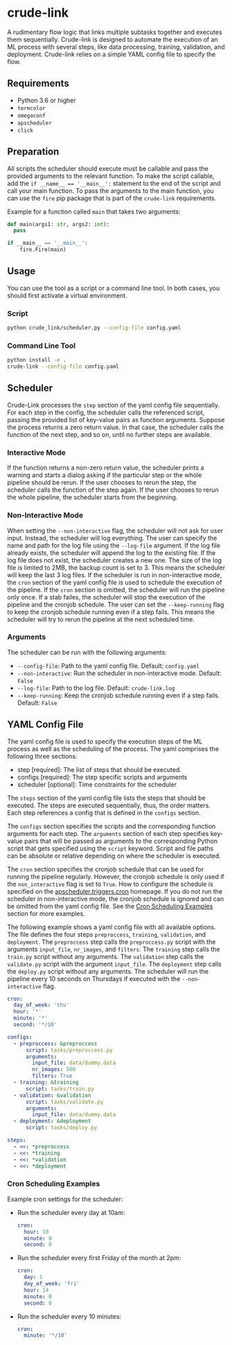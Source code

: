 # crude-link
A rudimentary flow logic that links multiple subtasks together and executes them sequentially. Crude-link is designed to automate the execution of an ML process with several steps, like data processing, training, validation, and deployment. Crude-link relies on a simple YAML config file to specify the flow.

## Requirements
- Python 3.6 or higher
- `termcolor`
- `omegaconf`
- `apscheduler`
- `click`

## Preparation
All scripts the scheduler should execute must be callable and pass the provided arguments to the relevant function. 
To make the script callable, add the `if __name__ == '__main__':` statement to the end of the script and call your main function.
To pass the arguments to the main function, you can use the `fire` pip package that is part of the `crude-link` requirements.

Example for a function called `main` that takes two arguments:
```python
def main(args1: str, args2: int):
  pass

if __main__ == '__main__':
    fire.Fire(main)
```

## Usage
You can use the tool as a script or a command line tool.
In both cases, you should first activate a virtual environment.

### Script
```bash
python crude_link/scheduler.py --config-file config.yaml
```

### Command Line Tool
```bash
python install -e .
crude-link --config-file config.yaml
```

## Scheduler

Crude-Link processes the `step` section of the yaml config file sequentially. For each step in the config, the scheduler calls the referenced script, passing the provided list of key-value pairs as function arguments. Suppose the process returns a zero return value. In that case, the scheduler calls the function of the next step, and so on, until no further steps are available. 

### Interactive Mode
If the function returns a non-zero return value, the scheduler prints a warning and starts a dialog asking if the particular step or the whole pipeline should be rerun. If the user chooses to rerun the step, the scheduler calls the function of the step again. If the user chooses to rerun the whole pipeline, the scheduler starts from the beginning. 

### Non-Interactive Mode
When setting the `--non-interactive` flag, the scheduler will not ask for user input. Instead, the scheduler will log everything. The user can specify the name and path for the log file using the `--log-file` argument. If the log file already exists, the scheduler will append the log to the existing file. If the log file does not exist, the scheduler creates a new one. The size of the log file is limited to 2MB, the backup count is set to 3. This means the scheduler will keep the last 3 log files.
If the scheduler is run in non-interactive mode, the `cron` section of the yaml config file is used to schedule the execution of the pipeline. If the `cron` section is omitted, the scheduler will run the pipeline only once. If a stab failes, the scheduler will stop the execution of the pipeline and the cronjob schedule. The user can set the `--keep-running` flag to keep the cronjob schedule running even if a step fails. This means the scheduler will try to rerun the pipeline at the next scheduled time. 

### Arguments

The scheduler can be run with the following arguments:
- `--config-file`: Path to the yaml config file. Default: `config.yaml`
- `--non-interactive`: Run the scheduler in non-interactive mode. Default: `False`
- `--log-file`: Path to the log file. Default: `crude-link.log`
- `--keep-running`: Keep the cronjob schedule running even if a step fails. Default: `False`


## YAML Config File

The yaml config file is used to specify the execution steps of the ML process as well as the scheduling of the process. 
The yaml comprises the following three sections:

- step [required]: The list of steps that should be executed.
- configs [required]: The step specific scripts and arguments
- scheduler [optional]: Time constraints for the scheduler

The `steps` section of the yaml config file lists the steps that should be executed. The steps are executed sequentially, thus, the order matters. Each step references a config that is defined in the `configs` section.

The `configs` section specifies the scripts and the corresponding function arguments for each step. The `arguments` section of each step specifies key-value pairs that will be passed as arguments to the corresponding Python script that gets specified using the `script` keyword. Script and file paths can be absolute or relative depending on where the scheduler is executed. 

The `cron` section specifies the cronjob schedule that can be used for running the pipeline regularly. However, the cronjob schedule is only used if the `non_interactive` flag is set to `True`. How to configure the schedule is specified on the [apscheduler.triggers.cron](https://apscheduler.readthedocs.io/en/3.x/modules/triggers/cron.html#module-apscheduler.triggers.cron) homepage. If you do not run the scheduler in non-interactive mode, the cronjob schedule is ignored and can be omitted from the yaml config file. See the [Cron Scheduling Examples](#cron-scheduling-examples) section for more examples.

The following example shows a yaml config file with all available options. The file defines the four steps `preproccess`, `training`, `validation`, and `deployment`. The `preproccess` step calls the `preproccess.py` script with the arguments `input_file`, `nr_images`, and `filters`. The `training` step calls the `train.py` script without any arguments. The `validation` step calls the `validate.py` script with the argument `input_file`. The `deployment` step calls the `deploy.py` script without any arguments. The scheduler will run the pipeline every 10 seconds on Thursdays if executed with the `--non-interactive` flag.

```yaml
cron:
  day_of_week: 'thu'
  hour: '*'
  minute: '*'
  second: '*/10'

configs:
  - preproccess: &preproccess
      script: tasks/preproccess.py
      arguments: 
        input_file: data/dummy.data
        nr_images: 500
        filters: True
  - training: &training
      script: tasks/train.py
  - validation: &validation
      script: tasks/validate.py
      arguments: 
        input_file: data/dummy.data
  - deployment: &deployment
      script: tasks/deploy.py

steps:
  - <<: *preproccess
  - <<: *training
  - <<: *validation
  - <<: *deployment
```


### Cron Scheduling Examples

Example cron settings for the scheduler:
  
- Run the scheduler every day at 10am:
  ```yaml
  cron:
    hour: 10
    minute: 0
    second: 0
  ```
- Run the scheduler every first Friday of the month at 2pm:
  ```yaml
  cron:
    day: 1
    day_of_week: 'fri'
    hour: 14
    minute: 0
    second: 0
  ```
- Run the scheduler every 10 minutes:
  ```yaml
  cron:
    minute: '*/10'
  ```